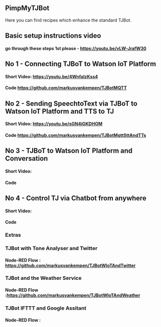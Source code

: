 ## PimpMyTJBot
Here you can find recipes which enhance the standard TJBot.
## Basic setup instructions video
#### go through these steps 1st please -  https://youtu.be/vLW-JrafW30
###
## No 1 - Connecting TJBoT to Watson IoT Platform
#### Short Video: https://youtu.be/4WnfalzKss4
#### Code https://github.com/markusvankempen/TJBotMQTT

## No 2 - Sending SpeechtoText via TJBoT to Watson IoT Platform and TTS to TJ
#### Short Video: https://youtu.be/sGN4iGKDHOM
#### Code https://github.com/markusvankempen/TJBotMqttSttAndTTs

## No 3 - TJBoT to Watson IoT Platform and Conversation
#### Short Video: 
#### Code 

## No 4 - Control TJ via Chatbot from anywhere
#### Short Video:
#### Code 


### Extras
### TJBot with Tone Analyser and Twitter
#### Node-RED Flow : https://github.com/markusvankempen/TJBotWIoTAndTwitter
### TJBot and the Weather Service
#### Node-RED Flow :https://github.com/markusvankempen/TJBotWIoTAndWeather
### TJBot IFTTT and Google Assitant
#### Node-RED Flow :
